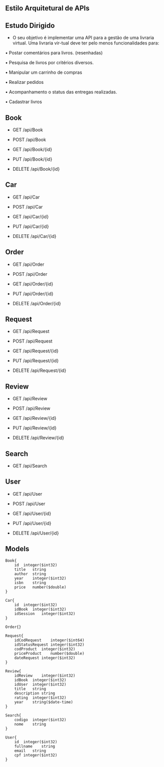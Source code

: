 ## Estilo Arquitetural de APIs 

## Estudo Dirigido

* O seu objetivo é implementar uma API para a gestão de uma livraria virtual. Uma livraria vir-tual deve ter pelo menos funcionalidades para:


•	Postar comentários para livros. (resenhadas)

•	Pesquisa de livros por critérios diversos.

•	Manipular um carrinho de compras

•	Realizar pedidos

•	Acompanhamento o status das entregas realizadas.

•	Cadastrar livros 


## Book

* GET /api/Book

* POST /api/Book

* GET /api/Book/{id}

* PUT /api/Book/{id}

* DELETE /api/Book/{id}

## Car

* GET /api/Car

* POST /api/Car

* GET /api/Car/{id}

* PUT /api/Car/{id}

* DELETE /api/Car/{id}

## Order

* GET /api/Order

* POST /api/Order

* GET /api/Order/{id}

* PUT /api/Order/{id}

* DELETE /api/Order/{id}

## Request

* GET /api/Request

* POST /api/Request

* GET /api/Request/{id}

* PUT /api/Request/{id}

* DELETE /api/Request/{id}

## Review

* GET /api/Review

* POST /api/Review

* GET /api/Review/{id}

* PUT /api/Review/{id}

* DELETE /api/Review/{id}

## Search

* GET /api/Search

## User

* GET /api/User

* POST /api/User

* GET /api/User/{id}

* PUT /api/User/{id}

* DELETE /api/User/{id}

## Models

```
Book{
    id	integer($int32)
    title	string
    author	string
    year	integer($int32)
    isbn	string
    price	number($double)
}
```

```
Car{
    id	integer($int32)
    idBook	integer($int32)
    idSession	integer($int32)
}
```

```
Order{}
```

```
Request{
    idCodRequest	integer($int64)
    idStatusRequest	integer($int32)
    codProduct	integer($int32)
    priceProduct	number($double)
    dateRequest	integer($int32)
}
```

```
Review{
    idReview	integer($int32)
    idBook	integer($int32)
    idUser	integer($int32)
    title	string
    description	string
    rating	integer($int32)
    year	string($date-time)
}
```

```
Search{
    codigo	integer($int32)
    nome	string
}
```

```
User{
    id	integer($int32)
    fullname	string
    email	string
    cpf	integer($int32)
}
```

